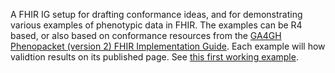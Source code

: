 A FHIR IG setup for drafting conformance ideas, and for demonstrating various examples of phenotypic data in FHIR. The examples can be R4 based, or also based on conformance resources from the  [GA4GH Phenopacket (version 2) FHIR Implementation Guide](http://phenopackets.org/core-ig/StructureDefinition-Phenopacket-examples.html). Each example will how validtion results on its published page. See [this first working example](http://phenopackets.org/vulcan-io/fw-ig/drafting-r401/branch/main/Bundle-ptb-1.html).
